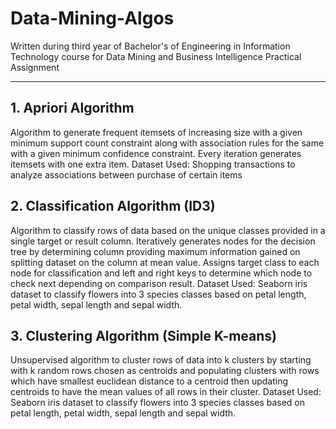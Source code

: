# Data-Mining-Algos
Written during third year of Bachelor's of Engineering in Information Technology course for Data Mining and Business Intelligence Practical Assignment

---

## 1. Apriori Algorithm
Algorithm to generate frequent itemsets of increasing size with a given minimum support count constraint along with association rules for the same with a given minimum confidence constraint. Every iteration generates itemsets with one extra item.
Dataset Used: Shopping transactions to analyze associations between purchase of certain items

## 2. Classification Algorithm (ID3)
Algorithm to classify rows of data based on the unique classes provided in a single target or result column. Iteratively generates nodes for the decision tree by determining column providing maximum information gained on splitting dataset on the column at mean value. Assigns target class to each node for classification and left and right keys to determine which node to check next depending on comparison result.
Dataset Used: Seaborn iris dataset to classify flowers into 3 species classes based on petal length, petal width, sepal length and sepal width.

## 3. Clustering Algorithm (Simple K-means)
Unsupervised algorithm to cluster rows of data into k clusters by starting with k random rows chosen as centroids and populating clusters with rows which have smallest euclidean distance to a centroid then updating centroids to have the mean values of all rows in their cluster.
Dataset Used: Seaborn iris dataset to classify flowers into 3 species classes based on petal length, petal width, sepal length and sepal width.